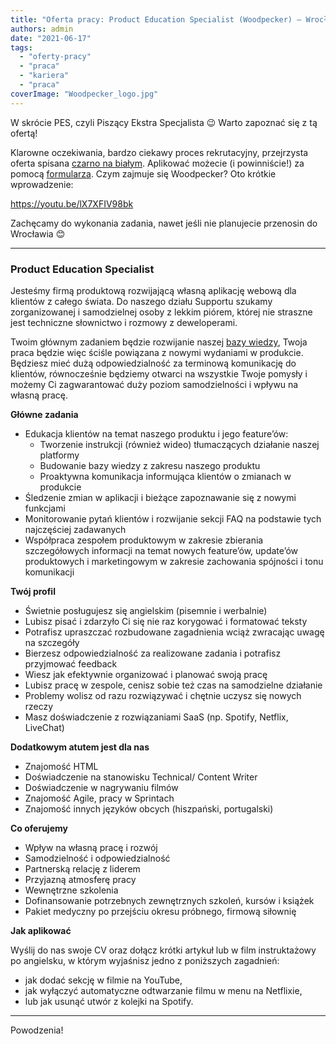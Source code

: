 ```yaml
---
title: "Oferta pracy: Product Education Specialist (Woodpecker) – Wrocław"
authors: admin
date: "2021-06-17"
tags:
  - "oferty-pracy"
  - "praca"
  - "kariera"
  - "praca"
coverImage: "Woodpecker_logo.jpg"
---
```


W skrócie PES, czyli Piszący Ekstra Specjalista 😉 Warto zapoznać się z tą
ofertą!

<!--truncate-->

Klarowne oczekiwania, bardzo ciekawy proces rekrutacyjny, przejrzysta oferta
spisana
[czarno na białym](https://woodpecker.co/careers/product-education-specialist/).
Aplikować możecie (i powinniście!) za pomocą
[formularza](https://system.erecruiter.pl/FormTemplates/RecruitmentForm.aspx?WebID=75ac105559d1477a84999a7c445c8d7a).
Czym zajmuje się Woodpecker? Oto krótkie wprowadzenie:

https://youtu.be/lX7XFIV98bk

Zachęcamy do wykonania zadania, nawet jeśli nie planujecie przenosin do
Wrocławia 😊

---

### Product Education Specialist

Jesteśmy firmą produktową rozwijającą własną aplikację webową dla klientów z
całego świata. Do naszego działu Supportu szukamy zorganizowanej i samodzielnej
osoby z lekkim piórem, której nie straszne jest techniczne słownictwo i rozmowy
z deweloperami.

Twoim głównym zadaniem będzie rozwijanie naszej
[bazy wiedzy](https://help.woodpecker.co/), Twoja praca będzie więc ściśle
powiązana z nowymi wydaniami w produkcie. Będziesz mieć dużą odpowiedzialność za
terminową komunikację do klientów, równocześnie będziemy otwarci na wszystkie
Twoje pomysły i możemy Ci zagwarantować duży poziom samodzielności i wpływu na
własną pracę.

**Główne zadania**

- Edukacja klientów na temat naszego produktu i jego feature’ów:
  - Tworzenie instrukcji (również wideo) tłumaczących działanie naszej platformy
  - Budowanie bazy wiedzy z zakresu naszego produktu
  - Proaktywna komunikacja informująca klientów o zmianach w produkcie
- Śledzenie zmian w aplikacji i bieżące zapoznawanie się z nowymi funkcjami
- Monitorowanie pytań klientów i rozwijanie sekcji FAQ na podstawie tych
  najczęściej zadawanych
- Współpraca zespołem produktowym w zakresie zbierania szczegółowych informacji
  na temat nowych feature’ów, update’ów produktowych i marketingowym w zakresie
  zachowania spójności i tonu komunikacji

**Twój profil**

- Świetnie posługujesz się angielskim (pisemnie i werbalnie)
- Lubisz pisać i zdarzyło Ci się nie raz korygować i formatować teksty
- Potrafisz upraszczać rozbudowane zagadnienia wciąż zwracając uwagę na
  szczegóły
- Bierzesz odpowiedzialność za realizowane zadania i potrafisz przyjmować
  feedback
- Wiesz jak efektywnie organizować i planować swoją pracę
- Lubisz pracę w zespole, cenisz sobie też czas na samodzielne działanie
- Problemy wolisz od razu rozwiązywać i chętnie uczysz się nowych rzeczy
- Masz doświadczenie z rozwiązaniami SaaS (np. Spotify, Netflix, LiveChat)

**Dodatkowym atutem jest dla nas**

- Znajomość HTML
- Doświadczenie na stanowisku Technical/ Content Writer
- Doświadczenie w nagrywaniu filmów
- Znajomość Agile, pracy w Sprintach
- Znajomość innych języków obcych (hiszpański, portugalski)

**Co oferujemy**

- Wpływ na własną pracę i rozwój
- Samodzielność i odpowiedzialność
- Partnerską relację z liderem
- Przyjazną atmosferę pracy
- Wewnętrzne szkolenia
- Dofinansowanie potrzebnych zewnętrznych szkoleń, kursów i książek
- Pakiet medyczny po przejściu okresu próbnego, firmową siłownię

**Jak aplikować**

Wyślij do nas swoje CV oraz dołącz krótki artykuł lub w film instruktażowy po
angielsku, w którym wyjaśnisz jedno z poniższych zagadnień:

- jak dodać sekcję w filmie na YouTube,
- jak wyłączyć automatyczne odtwarzanie filmu w menu na Netflixie,
- lub jak usunąć utwór z kolejki na Spotify.

---

Powodzenia!

